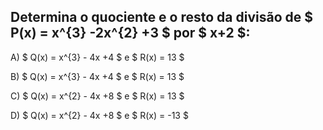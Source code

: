 ## Determina o quociente e o resto da divisão de $ P(x) = x^{3} -2x^{2} +3 $ por $ x+2 $: 

A) $ Q(x) = x^{3} - 4x +4 $ e $ R(x) = 13 $

B) $ Q(x) = x^{3} - 4x +4 $ e $ R(x) = 13 $

C) $ Q(x) = x^{2} - 4x +8 $ e $ R(x) = 13 $

D) $ Q(x) = x^{2} - 4x +8 $ e $ R(x) = -13  $


